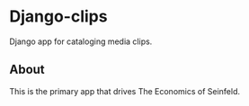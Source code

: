 Django-clips
============
Django app for cataloging media clips.

About
-----
This is the primary app that drives The Economics of Seinfeld.
